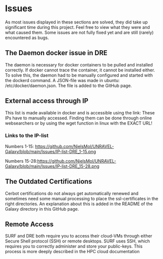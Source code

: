 # Issues 
As most issues displayed in these sections are solved, they did take up significant time during this project. Feel free to view what they were and what caused them. Some issues are not fully fixed yet and are still (rarely) encountered as bugs.

## The Daemon docker issue in DRE
The daemon is necessary for docker containers to be pulled and installed correctly. If docker cannot trace the container, it cannot be installed either. To solve this, the daemon had to be manually configured and started with the dockerd command. A JSON-file was made in ubuntu: /etc/docker/daemon.json. The file is added to the GitHub page.

## External access through IP
This list is made available in docker and is accessible using the link: 
These IPs have to manually accessed. Finding them can be done through online websearchers or by using the wget function in linux with the EXACT URL!

### Links to the IP-list
Numbers 1-15: https://github.com/NielsMol/UNRAVEL-Galaxy/blob/main/Issues/IP-list-DRE_1-15.png
 
Numbers 15-28:https://github.com/NielsMol/UNRAVEL-Galaxy/blob/main/Issues/IP-list-DRE_15-28.png

## The Outdated Certifications
Cerbot certifications do not always get automatically renewed and sometimes need some manual processing to place the ssl-certificates in the right directories. An explanation about this is added in the README of the Galaxy directory in this GitHub page.

## Remote Access
SURF and DRE both require you to access their cloud-VMs through either Secure Shell protocol (SSH) or remote desktops. SURF uses SSH, which requires you to correctly administer and store your public-keys. This process is more deeply described in the HPC cloud documentation
